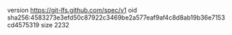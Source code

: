version https://git-lfs.github.com/spec/v1
oid sha256:4583273e3efd50c87922c3469be2a577eaf9af4c8d8ab19b36e7153cd4575319
size 2232
